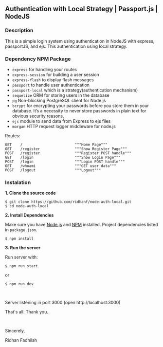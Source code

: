 ## Authentication with Local Strategy | Passport.js | NodeJS

### Description

This is a simple login system using authentication in NodeJS with express, passportJS, and ejs. This authentication using local strategy.

### Dependency NPM Package

- `express`               for handling your routes
- `express-session`       for building a user session
- `express-flash`         to display flash messages
- `passport`              to handle user authentication
- `passport-local`        which is a strategy(authentication mechanism)
- `sequelize`             ORM for storing users in the database
- `pg`                    Non-blocking PostgreSQL client for Node.js
- `bcrypt`                for encrypting your passwords before you store them in your database. It’s a necessity to never store passwords in plain text for obvious security reasons.
- `ejs`                   module to send data from Express to ejs files
- `morgan`                HTTP request logger middleware for node.js 

Routes:

```
GET    /                        """Home Page"""
GET    /register                """Show Register Page"""
POST   /register                """Register POST handle"""
GET    /login                   """Show Login Page"""
POST   /login                   """Login POST handle"""
GET    /whoami                  """GET user data"""
POST   /logout                  """Logout"""
```

### Instalation

**1. Clone the source code**

```
$ git clone https://github.com/ridhanf/node-auth-local.git
$ cd node-auth-local
```

**2. Install Dependencies**

Make sure you have [Node.js](https://nodejs.org/) and [NPM](https://www.npmjs.com/) installed. Project dependencies listed in `package.json`.

```
$ npm install
```

**3. Run the server**

Run server with:

```
$ npm run start
```

or

```
$ npm run dev
```

&nbsp;

Server listening in port 3000 (open http://localhost:3000)

That's all. Thank you.

&nbsp;

Sincerely,

Ridhan Fadhilah
